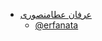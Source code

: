 + [عرفان عطامنصوری](https://http://erfanata.github.io/ )  
  - [@erfanata](https://github.com/erfanata)
